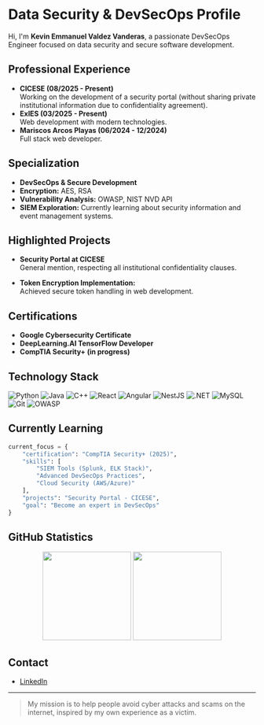 # Data Security & DevSecOps Profile

Hi, I'm **Kevin Emmanuel Valdez Vanderas**, a passionate DevSecOps Engineer focused on data security and secure software development.

## Professional Experience

- **CICESE (08/2025 - Present)**  
  Working on the development of a security portal (without sharing private institutional information due to confidentiality agreement).
- **ExIES (03/2025 - Present)**  
  Web development with modern technologies.
- **Mariscos Arcos Playas (06/2024 - 12/2024)**  
  Full stack web developer.

## Specialization

- **DevSecOps & Secure Development**
- **Encryption:** AES, RSA
- **Vulnerability Analysis:** OWASP, NIST NVD API
- **SIEM Exploration:** Currently learning about security information and event management systems.

## Highlighted Projects

- **Security Portal at CICESE**  
  General mention, respecting all institutional confidentiality clauses.

- **Token Encryption Implementation:**  
  Achieved secure token handling in web development.

## Certifications

- **Google Cybersecurity Certificate**
- **DeepLearning.AI TensorFlow Developer**
- **CompTIA Security+ (in progress)**

## Technology Stack

![Python](https://img.shields.io/badge/Python-3776AB?style=for-the-badge&logo=python&logoColor=white)
![Java](https://img.shields.io/badge/Java-ED8B00?style=for-the-badge&logo=openjdk&logoColor=white)
![C++](https://img.shields.io/badge/C%2B%2B-00599C?style=for-the-badge&logo=c%2B%2B&logoColor=white)
![React](https://img.shields.io/badge/React-20232A?style=for-the-badge&logo=react&logoColor=61DAFB)
![Angular](https://img.shields.io/badge/Angular-DD0031?style=for-the-badge&logo=angular&logoColor=white)
![NestJS](https://img.shields.io/badge/NestJS-E0234E?style=for-the-badge&logo=nestjs&logoColor=white)
![.NET](https://img.shields.io/badge/.NET-512BD4?style=for-the-badge&logo=dotnet&logoColor=white)
![MySQL](https://img.shields.io/badge/MySQL-4479A1?style=for-the-badge&logo=mysql&logoColor=white)
![Git](https://img.shields.io/badge/Git-F05032?style=for-the-badge&logo=git&logoColor=white)
![OWASP](https://img.shields.io/badge/OWASP-000000?style=for-the-badge&logo=owasp&logoColor=white)

## Currently Learning

```python
current_focus = {
    "certification": "CompTIA Security+ (2025)",
    "skills": [
        "SIEM Tools (Splunk, ELK Stack)",
        "Advanced DevSecOps Practices",
        "Cloud Security (AWS/Azure)"
    ],
    "projects": "Security Portal - CICESE",
    "goal": "Become an expert in DevSecOps"
}
```

## GitHub Statistics

<div align="center">
  <img height="180em" src="https://github-readme-stats.vercel.app/api?username=kvnvndrs&show_icons=true&theme=dark&include_all_commits=true&count_private=true"/>
  <img height="180em" src="https://github-readme-stats.vercel.app/api/top-langs/?username=kvnvndrs&layout=compact&langs_count=7&theme=dark"/>
</div>

## Contact

- [LinkedIn](https://www.linkedin.com/in/kevin-emmanuel-valdez-vanderas-50786a292)

---

> My mission is to help people avoid cyber attacks and scams on the internet, inspired by my own experience as a victim.  
